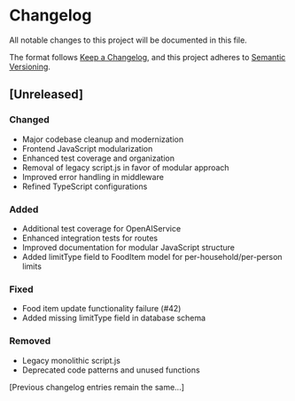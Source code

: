 # Changelog
All notable changes to this project will be documented in this file.

The format follows [Keep a Changelog](https://keepachangelog.com/en/1.0.0/),
and this project adheres to [Semantic Versioning](https://semver.org/spec/v2.0.0.html).

## [Unreleased]
### Changed
- Major codebase cleanup and modernization
- Frontend JavaScript modularization
- Enhanced test coverage and organization
- Removal of legacy script.js in favor of modular approach
- Improved error handling in middleware
- Refined TypeScript configurations

### Added
- Additional test coverage for OpenAIService
- Enhanced integration tests for routes
- Improved documentation for modular JavaScript structure
- Added limitType field to FoodItem model for per-household/per-person limits

### Fixed
- Food item update functionality failure (#42)
- Added missing limitType field in database schema

### Removed
- Legacy monolithic script.js
- Deprecated code patterns and unused functions

[Previous changelog entries remain the same...]